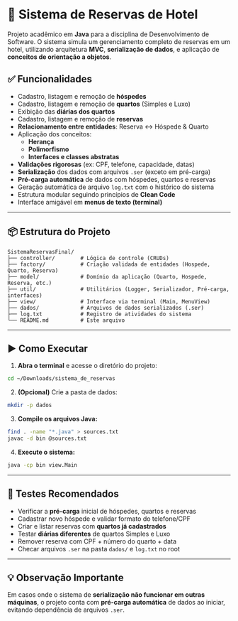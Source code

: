 # 🏨 Sistema de Reservas de Hotel

Projeto acadêmico em **Java** para a disciplina de Desenvolvimento de Software. O sistema simula um gerenciamento completo de reservas em um hotel, utilizando arquitetura **MVC**, **serialização de dados**, e aplicação de **conceitos de orientação a objetos**.

## ✅ Funcionalidades

- Cadastro, listagem e remoção de **hóspedes**
- Cadastro, listagem e remoção de **quartos** (Simples e Luxo)
- Exibição das **diárias dos quartos**
- Cadastro, listagem e remoção de **reservas**
- **Relacionamento entre entidades**: Reserva ↔️ Hóspede & Quarto
- Aplicação dos conceitos:
  - **Herança**
  - **Polimorfismo**
  - **Interfaces e classes abstratas**
- **Validações rigorosas** (ex: CPF, telefone, capacidade, datas)
- **Serialização** dos dados com arquivos `.ser` (exceto em pré-carga)
- **Pré-carga automática** de dados com hóspedes, quartos e reservas
- Geração automática de arquivo `log.txt` com o histórico do sistema
- Estrutura modular seguindo princípios de **Clean Code**
- Interface amigável em **menus de texto (terminal)**

---

## 📦 Estrutura do Projeto

```
SistemaReservasFinal/
├── controller/        # Lógica de controle (CRUDs)
├── factory/           # Criação validada de entidades (Hospede, Quarto, Reserva)
├── model/             # Domínio da aplicação (Quarto, Hospede, Reserva, etc.)
├── util/              # Utilitários (Logger, Serializador, Pré-carga, interfaces)
├── view/              # Interface via terminal (Main, MenuView)
├── dados/             # Arquivos de dados serializados (.ser)
├── log.txt            # Registro de atividades do sistema
└── README.md          # Este arquivo
```

---

## ▶️ Como Executar

1. **Abra o terminal** e acesse o diretório do projeto:
```bash
cd ~/Downloads/sistema_de_reservas
```

2. **(Opcional)** Crie a pasta de dados:
```bash
mkdir -p dados
```

3. **Compile os arquivos Java:**
```bash
find . -name "*.java" > sources.txt
javac -d bin @sources.txt
```

4. **Execute o sistema:**
```bash
java -cp bin view.Main
```

---

## 🧪 Testes Recomendados

- Verificar a **pré-carga** inicial de hóspedes, quartos e reservas
- Cadastrar novo hóspede e validar formato do telefone/CPF
- Criar e listar reservas com **quartos já cadastrados**
- Testar **diárias diferentes** de quartos Simples e Luxo
- Remover reserva com CPF + número do quarto + data
- Checar arquivos `.ser` na pasta `dados/` e `log.txt` no root

---

## 💡 Observação Importante

Em casos onde o sistema de **serialização não funcionar em outras máquinas**, o projeto conta com **pré-carga automática** de dados ao iniciar, evitando dependência de arquivos `.ser`.